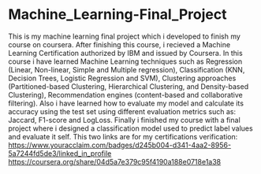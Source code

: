 # Machine_Learning-Final_Project
This is my machine learning final project which i developed to finish my course on coursera.
After finishing this course, i recieved a Machine Learning Certification authorized by IBM and issued by Coursera.
In this course i have learned Machine Learning techniques such as Regression (Linear, Non-linear, Simple and Multiple regression), Classification (KNN, Decision Trees, Logistic Regression and SVM), Clustering approaches (Partitioned-based Clustering, Hierarchical Clustering, and Density-based Clustering), Recommendation engines (content-based and collaborative filtering).
Also i have learned how to evaluate my model and calculate its accuracy using the test set using different evaluation metrics such as: Jaccard, F1-score and LogLoss.
Finally i finished my course with a final project where i designed a classification model used to predict label values and evaluate it self.
This two links are for my certifications verification:
https://www.youracclaim.com/badges/d245b004-d341-4aa2-8956-5a7244fd5de3/linked_in_profile
https://coursera.org/share/04d5a7e379c95f4190a188e0718e1a38
